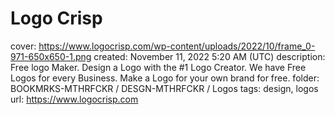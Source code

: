 # Logo Crisp

cover: https://www.logocrisp.com/wp-content/uploads/2022/10/frame_0-971-650x650-1.png
created: November 11, 2022 5:20 AM (UTC)
description: Free logo Maker. Design a Logo with the #1 Logo Creator. We have Free Logos for every Business. Make a Logo for your own brand for free.
folder: BOOKMRKS-MTHRFCKR / DESGN-MTHRFCKR / Logos
tags: design, logos
url: https://www.logocrisp.com